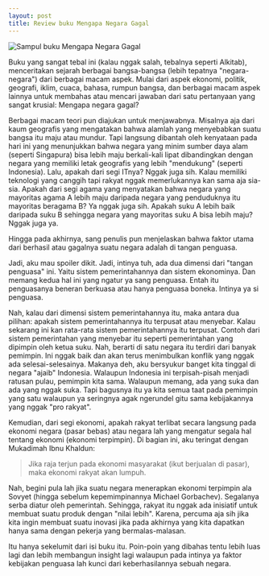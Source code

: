 ```yaml
--- 
layout: post
title: Review buku Mengapa Negara Gagal
--- 
```


![Sampul buku Mengapa Negara Gagal](http://4.bp.blogspot.com/-hTjqBUkT_Qk/U3Amm32dzaI/AAAAAAAAAlU/Tg8wHGiAtYc/s1600/gagal.jpg)

Buku yang sangat tebal ini (kalau nggak salah, tebalnya seperti Alkitab), menceritakan sejarah berbagai bangsa-bangsa (lebih tepatnya "negara-negara") dari berbagai macam aspek. Mulai dari aspek ekonomi, politik, geografi, iklim, cuaca, bahasa, rumpun bangsa, dan berbagai macam aspek lainnya untuk membahas atau mencari jawaban dari satu pertanyaan yang sangat krusial: Mengapa negara gagal?

Berbagai macam teori pun diajukan untuk menjawabnya. Misalnya aja dari kaum geografis yang mengatakan bahwa alamlah yang menyebabkan suatu bangsa itu maju atau mundur. Tapi langsung dibantah oleh kenyataan pada hari ini yang menunjukkan bahwa negara yang minim sumber daya alam (seperti Singapura) bisa lebih maju berkali-kali lipat dibandingkan dengan negara yang memiliki letak geografis yang lebih "mendukung" (seperti Indonesia). Lalu, apakah dari segi ITnya? Nggak juga sih. Kalau memiliki teknologi yang canggih tapi rakyat nggak memerlukannya kan sama aja sia-sia. Apakah dari segi agama yang menyatakan bahwa negara yang mayoritas agama A lebih maju daripada negara yang penduduknya itu mayoritas beragama B? Ya nggak juga sih. Apakah suku A lebih baik daripada suku B sehingga negara yang mayoritas suku A bisa lebih maju? Nggak juga ya.

Hingga pada akhirnya, sang penulis pun menjelaskan bahwa faktor utama dari berhasil atau gagalnya suatu negara adalah di tangan penguasa.

Jadi, aku mau spoiler dikit. Jadi, intinya tuh, ada dua dimensi dari "tangan penguasa" ini. Yaitu sistem pemerintahannya dan sistem ekonominya. Dan memang kedua hal ini yang ngatur ya sang penguasa. Entah itu penguasanya beneran berkuasa atau hanya penguasa boneka. Intinya ya si penguasa.

Nah, kalau dari dimensi sistem pemerintahannya itu, maka antara dua pilihan: apakah sistem pemerintahannya itu terpusat atau menyebar. Kalau sekarang ini kan rata-rata sistem pemerintahannya itu terpusat. Contoh dari sistem pemerintahan yang menyebar itu seperti pemerintahan yang dipimpin oleh ketua suku. Nah, berarti di satu negara itu terdiri dari banyak pemimpin. Ini nggak baik dan akan terus menimbulkan konflik yang nggak ada selesai-selesainya. Makanya deh, aku bersyukur banget kita tinggal di negara "ajaib" Indonesia. Walaupun Indonesia ini terpisah-pisah menjadi ratusan pulau, pemimpin kita sama. Walaupun memang, ada yang suka dan ada yang nggak suka. Tapi bagusnya itu ya kita semua taat pada pemimpin yang satu walaupun ya seringnya agak ngerundel gitu sama kebijakannya yang nggak "pro rakyat".

Kemudian, dari segi ekonomi, apakah rakyat terlibat secara langsung pada ekonomi negara (pasar bebas) atau negara lah yang mengatur segala hal tentang ekonomi (ekonomi terpimpin). Di bagian ini, aku teringat dengan Mukadimah Ibnu Khaldun:

> Jika raja terjun pada ekonomi masyarakat (ikut berjualan di pasar), maka ekonomi rakyat akan lumpuh.

Nah, begini pula lah jika suatu negara menerapkan ekonomi terpimpin ala Sovyet (hingga sebelum kepemimpinannya Michael Gorbachev). Segalanya serba diatur oleh pemerintah. Sehingga, rakyat itu nggak ada inisiatif untuk membuat suatu produk dengan "nilai lebih". Karena, percuma aja sih jika kita ingin membuat suatu inovasi jika pada akhirnya yang kita dapatkan hanya sama dengan pekerja yang bermalas-malasan.

Itu hanya sekelumit dari isi buku itu. Poin-poin yang dibahas tentu lebih luas lagi dan lebih membangun insight lagi walaupun pada intinya ya faktor kebijakan penguasa lah kunci dari keberhasilannya sebuah negara.
